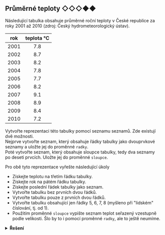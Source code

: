 ## Průměrné teploty ◇◇◇◆◆

Následující tabulka obsahuje průměrné roční teploty v České republice za roky 2001 až 2010 (zdroj: Český
hydrometeorologický ústav).

| rok  | teplota °C  |
|------|:-----------:|
| 2001 |     7.8     |
| 2002 |     8.7     |
| 2003 |     8.2     |
| 2004 |     7.8     |
| 2005 |     7.7     |
| 2006 |     8.2     |
| 2007 |     9.1     |
| 2008 |     8.9     |
| 2009 |     8.4     |
| 2010 |     7.2     |

Vytvořte reprezentaci této tabulky pomocí seznamu seznamů. Zde existují dvě možnosti.  
Nejprve vytvořte seznam, který obsahuje řádky tabulky jako dvouprvkové seznamy a uložte jej do proměnné `radky`.  
Poté vytvořte seznam, který obsahuje sloupce tabulky, tedy dva seznamy po deseti prvcích. Uložte jej do
proměnné `sloupce`.

Pro obě tyto reprezentace vyřešte následující úkoly

- Získejte teplotu na třetím řádku tabulky.
- Získejte rok na pátém řádku tabulky.
- Získejte poslední řádek tabulky jako seznam.
- Vytvořte tabulku bez prvních dvou řádků.
- Vytvořte tabulku pouze z prvních dvou řádků.
- Vytvořte tabulku obsahující jen řádky 5, 6, 7, 8 (myšleno při "lidském" číslování, tj. od 1).
- Použitím proměnné `sloupce` vypište seznam teplot seřazený vzestupně podle velikosti. Šlo by to i pomocí
  proměnné `radky`, ale to ještě neumíme.

<details>
<summary><b>Řešení</b></summary>


```python
radky = [
    [2001, 7.8],
    [2002, 8.7],
    [2003, 8.2],
    [2004, 7.8],
    [2005, 7.7],
    [2006, 8.2],
    [2007, 9.1],
    [2008, 8.9],
    [2009, 8.4],
    [2010, 7.2],
]

# Získejte teplotu na třetím řádku tabulky.
radky[2][1]

# Získejte rok na pátém řádku tabulky.
radky[4][0]

# Získejte poslední řádek tabulky jako seznam.
radky[-1]

# Vytvořte tabulku bez prvních dvou řádků.
radky[2:]

# Vytvořte tabulku pouze z prvních dvou řádků.
radky[:2]

# Vytvořte tabulku obsahující jen řádky 5, 6, 7, 8 (myšleno při "lidském" číslování, tj. od 1).
radky[4:8]

sloupce = [
    [2001, 2002, 2003, 2004, 2005, 2006, 2007, 2008, 2009, 2010],
    [7.8, 8.7, 8.2, 7.8, 7.7, 8.2, 9.1, 8.9, 8.4, 7.2],
]

# Použitím proměnné sloupce vypište seznam teplot seřazený vzestupně podle velikosti.
print(sorted(sloupce[1]))
```

</details>
